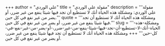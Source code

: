 +++
author = "علي الوردي"
title = "مقولة علي الوردي"
description = '''مقولة علي الوردي: ومشكلة هذه الحياة أنك لا تستطيع أن تجد فيها شيئا ينفع من غير ضرر، أو يضر من غير نفع في كل حين.'''
quote = '''ومشكلة هذه الحياة أنك لا تستطيع أن تجد فيها شيئا ينفع من غير ضرر، أو يضر من غير نفع في كل حين.'''
slug = '''ومشكلة-هذه-الحياة-أنك-لا-تستطيع-أن-تجد-فيها-شيئا-ينفع-من-غير-ضرر،-أو-يضر-من-غير-نفع-في-كل-حين'''
+++
ومشكلة هذه الحياة أنك لا تستطيع أن تجد فيها شيئا ينفع من غير ضرر، أو يضر من غير نفع في كل حين.
